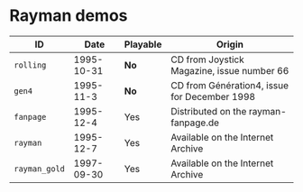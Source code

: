 # Rayman demos

| ID | Date | Playable | Origin |
| -- | ---- | -------- | ------ |
| `rolling` | 1995-10-31 | **No** | CD from Joystick Magazine, issue number 66 |
| `gen4` | 1995-11-3 | **No** | CD from Génération4, issue for December 1998 |
| `fanpage` | 1995-12-4 | Yes | Distributed on the rayman-fanpage.de |
| `rayman` | 1995-12-7 | Yes | Available on the Internet Archive |
| `rayman_gold` | 1997-09-30 | Yes | Available on the Internet Archive |
